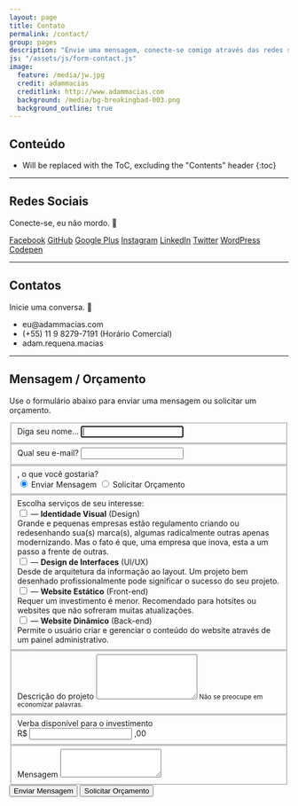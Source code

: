 ```yaml
---
layout: page
title: Contato
permalink: /contact/
group: pages
description: "Envie uma mensagem, conecte-se comigo através das redes sociais e/ou solicite um orçamento."
js: "/assets/js/form-contact.js"
image:
  feature: /media/jw.jpg
  credit: adammacias
  creditlink: http://www.adammacias.com
  background: /media/bg-breakingbad-003.png
  background_outline: true
---
```


## Conteúdo

* Will be replaced with the ToC, excluding the "Contents" header
{:toc}

* * *

## Redes Sociais

Conecte-se, eu não mordo. :dog:

<nav class="nav nav-inline am-nav-social container">
  <a class="nav-link" href="#"><i class="fa fa-facebook fa-fw fa-2x" aria-hidden="true"></i><span class="sr-only">Facebook</span></a>
  <a class="nav-link" href="#"><i class="fa fa-github fa-fw fa-2x" aria-hidden="true"></i><span class="sr-only">GitHub</span></a>
  <a class="nav-link" href="#"><i class="fa fa-google-plus fa-fw fa-2x" aria-hidden="true"></i><span class="sr-only">Google Plus</span></a>
  <a class="nav-link" href="#"><i class="fa fa-instagram fa-fw fa-2x" aria-hidden="true"></i><span class="sr-only">Instagram</span></a>
  <a class="nav-link" href="#"><i class="fa fa-linkedin fa-fw fa-2x" aria-hidden="true"></i><span class="sr-only">LinkedIn</span></a>
  <a class="nav-link" href="#"><i class="fa fa-twitter fa-fw fa-2x" aria-hidden="true"></i><span class="sr-only">Twitter</span></a>
  <a class="nav-link" href="#"><i class="fa fa-wordpress fa-fw fa-2x" aria-hidden="true"></i><span class="sr-only">WordPress</span></a>
  <a class="nav-link" href="#"><i class="fa fa-codepen fa-fw fa-2x" aria-hidden="true"></i><span class="sr-only">Codepen</span></a>
</nav>

* * *

## Contatos

Inicie uma conversa. :speech_balloon:

<ul class="nav nav-inline am-nav-social">
  <li><i class="fa fa-envelope-o fa-fw fa-lgX" aria-hidden="true"></i> eu@adammacias.com</li>
  <li><i class="fa fa-facebook fa-fw fa-whatsapp" aria-hidden="true"></i> (+55) 11 9 8279-7191 <span class="small text-muted">(Horário Comercial)</span></li>
  <li><i class="fa fa-skype fa-fw fa-lgX" aria-hidden="true"></i> adam.requena.macias</li>
</ul>

* * *

## Mensagem / Orçamento

Use o formulário abaixo para enviar uma mensagem ou solicitar um orçamento.

<div class="container">
<div class="jumbotron p-y-3">
<form id="form-basic">
  <fieldset class="form-group" id="in-name">
    <label class="h5 m-b-2" for="in-name-value">Diga seu nome...</label>
    <input type="text" class="form-control form-control-lg" name="in-name-value" id="in-name-value" autofocus>
  </fieldset>
  <fieldset id="in-email" class="form-group">
    <label class="h5 m-y-2" for="in-email-value">Qual seu e-mail?</label>
    <input type="email" class="form-control form-control-lg" name="in-email-value" id="in-email-value">
  </fieldset>
  <fieldset id="in-subject" class="form-group">
    <label class="h5 m-y-2"><span class="getNameValue"></span>, o que você gostaria?</label>
    <div class="btn-group btn-group-lg" data-toggle="buttons">
      <label class="btn btn-secondary active in-subject-label" id="in-subject-label-message">
        <input type="radio" name="in-subject-value-message" id="in-subject-value-message" checked> Enviar Mensagem
      </label>
      <label class="btn btn-secondary in-subject-label" id="in-subject-label-budget">
        <input type="radio" name="in-subject-value-budget" id="in-subject-value-budget"> Solicitar Orçamento
      </label>
    </div>
  </fieldset>
  <fieldset id="in-budget" class="form-group">
    <label class="h5 m-y-2">Escolha serviços de seu interesse:</label>
    <div class="checkbox">
      <label>
        <input type="checkbox" name="in-budget[]" value="Identidade Visual">
        <span class="small">
        &mdash; <b>Identidade Visual</b> (Design) &nbsp;<i class="fa fa-fw fa-paint-brush"></i><br>
        <span class="text-muted">
        Grande e pequenas empresas estão regulamento criando ou redesenhando sua(s) marca(s), algumas radicalmente outras apenas modernizando. Mas o fato é que, uma empresa que inova, esta a um passo a frente de outras.
        </span>
        </span>
      </label>
    </div>
    <div class="checkbox">
      <label>
        <input type="checkbox" name="in-budget[]" value="Design de Interfaces">
        <span class="small">
        &mdash; <b>Design de Interfaces</b> (UI/UX) &nbsp;<i class="fa fa-fw fa-desktop"></i><br>
        <span class="text-muted">
        Desde de arquitetura da informação ao layout. Um projeto bem desenhado profissionalmente pode significar o sucesso do seu projeto.
        </span>
        </span>
      </label>
    </div>
    <div class="checkbox">
      <label>
        <input type="checkbox" name="in-budget[]" value="Website Estático">
        <span class="small">
        &mdash; <b>Website Estático</b> (Front-end) &nbsp;<i class="fa fa-fw fa-html5"></i><br>
        <span class="text-muted">
        Requer um investimento é menor. Recomendado para hotsites ou websites que não sofreram muitas atualizações.
        </span>
        </span>
      </label>
    </div>
    <div class="checkbox">
      <label>
        <input type="checkbox" name="in-budget[]" value="Website Dinâmico">
        <span class="small">
        &mdash; <b>Website Dinâmico</b> (Back-end) &nbsp;<i class="fa fa-fw fa-wordpress"></i><br>
        <span class="text-muted">
        Permite o usuário criar e gerenciar o conteúdo do website através de um painel administrativo.
        </span>
        </span>
      </label>
    </div>
  </fieldset>
  <fieldset id="in-budget-message" class="form-group">
    <label class="h5 m-y-2" id="in-budget-message-label">Descrição do projeto</label>
    <textarea class="form-control form-control-lg" id="in-budget-message-value" rows="5"></textarea>
    <small class="text-muted">Não se preocupe em economizar palavras.</small>
  </fieldset>
  <fieldset id="in-budget-money" class="form-group">
    <label class="h5 m-y-2" for="in-budget-money-value">Verba disponível para o investimento</label>
    <div class="input-group">
      <span class="input-group-addon">R$</span>
      <input type="text" class="form-control" id="in-budget-money-value" aria-label="Quantidade em Reais">
      <span class="input-group-addon">,00</span>
    </div>
  </fieldset>
  <fieldset id="in-message" class="form-group">
    <label class="h5 m-y-2" for="in-message-value">Mensagem</label>
    <textarea class="form-control form-control-lg" id="in-message-value" rows="3"></textarea>
  </fieldset>
  <button id="btn-form-contact" type="submit" class="btn btn-lg btn-block btn-primary m-t-2"><i class="fa fa-paper-plane fa-fw"></i> Enviar Mensagem</button>
  <button id="btn-form-budget" type="submit" class="btn btn-lg btn-block btn-primary m-t-2"><i class="fa fa-paper-plane fa-fw"></i> Solicitar Orçamento</button>
</form>
</div>
</div>
